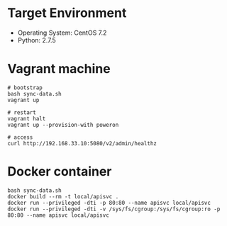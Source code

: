 # Target Environment

- Operating System: CentOS 7.2
- Python: 2.7.5

# Vagrant machine

```
# bootstrap
bash sync-data.sh
vagrant up

# restart
vagrant halt
vagrant up --provision-with poweron

# access
curl http://192.168.33.10:5080/v2/admin/healthz
```

# Docker container

```
bash sync-data.sh
docker build --rm -t local/apisvc .
docker run --privileged -dti -p 80:80 --name apisvc local/apisvc
docker run --privileged -dti -v /sys/fs/cgroup:/sys/fs/cgroup:ro -p 80:80 --name apisvc local/apisvc

```
